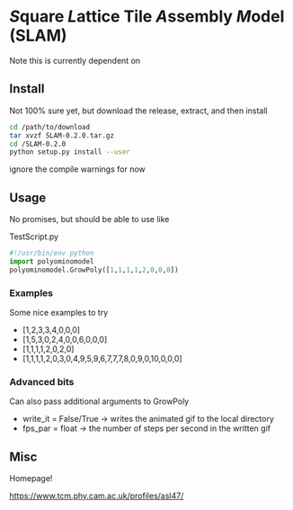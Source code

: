 # *S*quare *L*attice Tile *A*ssembly *M*odel (SLAM)

Note this is currently dependent on


## Install

Not 100% sure yet, but download the release, extract, and then install
```bash
cd /path/to/download
tar xvzf SLAM-0.2.0.tar.gz
cd /SLAM-0.2.0
python setup.py install --user 
```
ignore the compile warnings for now

## Usage

No promises, but should be able to use like 

TestScript.py
```python
#!/usr/bin/env python
import polyominomodel
polyominomodel.GrowPoly([1,1,1,1,2,0,0,0])
```

### Examples

Some nice examples to try

* [1,2,3,3,4,0,0,0]
* [1,5,3,0,2,4,0,0,6,0,0,0]
* [1,1,1,1,2,0,2,0]
* [1,1,1,1,2,0,3,0,4,9,5,9,6,7,7,7,8,0,9,0,10,0,0,0]
    
### Advanced bits

Can also pass additional arguments to GrowPoly

* write_it = False/True -> writes the animated gif to the local directory
* fps_par  = float -> the number of steps per second in the written gif

## Misc

Homepage!

https://www.tcm.phy.cam.ac.uk/profiles/asl47/
